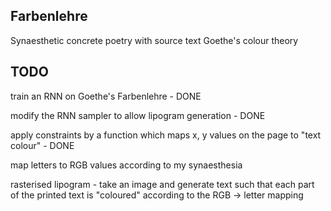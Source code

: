 ## Farbenlehre

Synaesthetic concrete poetry with source text Goethe's colour theory


## TODO

train an RNN on Goethe's Farbenlehre - DONE

modify the RNN sampler to allow lipogram generation - DONE

apply constraints by a function which maps x, y values on the page to "text colour" - DONE

map letters to RGB values according to my synaesthesia

rasterised lipogram - take an image and generate text such that each part of the printed text is "coloured" according to the RGB -> letter mapping

